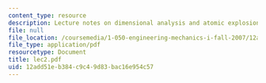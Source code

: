 ```yaml
---
content_type: resource
description: Lecture notes on dimensional analysis and atomic explosions.
file: null
file_location: /coursemedia/1-050-engineering-mechanics-i-fall-2007/12add51eb384c9c49d83bac16e954c57_lec2.pdf
file_type: application/pdf
resourcetype: Document
title: lec2.pdf
uid: 12add51e-b384-c9c4-9d83-bac16e954c57
---
```

